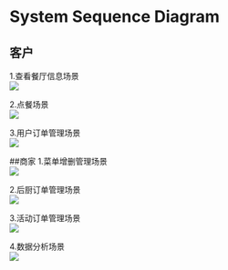 # System Sequence Diagram

## 客户
1.查看餐厅信息场景  
![](./assets/sequence/查看餐厅信息.png)

2.点餐场景  
![](./assets/sequence/点餐.png)

3.用户订单管理场景  
![](./assets/sequence/用户订单管理.png)

##商家
1.菜单增删管理场景  
![](./assets/sequence/菜单增删管理.png)

2.后厨订单管理场景  
![](./assets/sequence/后厨订单管理.png)

3.活动订单管理场景  
![](./assets/sequence/活动订单管理.png)

4.数据分析场景  
![](./assets/sequence/数据分析.png)